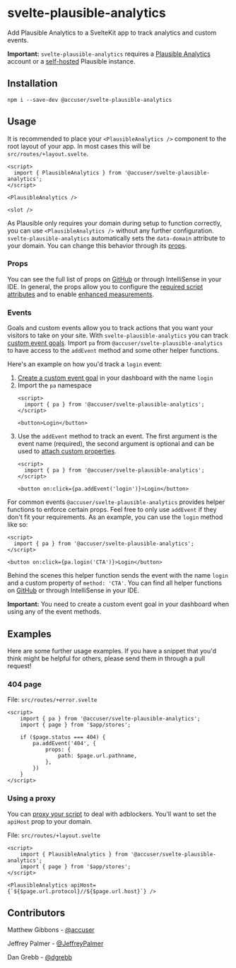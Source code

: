 # svelte-plausible-analytics

Add Plausible Analytics to a SvelteKit app to track analytics and custom events.

**Important:** `svelte-plausible-analytics` requires a [Plausible Analytics](https://plausible.io/) account or a [self-hosted](https://plausible.io/docs/self-hosting) Plausible instance.

## Installation

```shell
npm i --save-dev @accuser/svelte-plausible-analytics
```

## Usage

It is recommended to place your `<PlausibleAnalytics />` component to the root layout of your app. In most cases this will be `src/routes/+layout.svelte`.

```svelte
<script>
  import { PlausibleAnalytics } from '@accuser/svelte-plausible-analytics';
</script>

<PlausibleAnalytics />

<slot />
```

As Plausible only requires your domain during setup to function correctly, you can use `<PlausibleAnalytics />` without any further configuration. `svelte-plausible-analytics` automatically sets the `data-domain` attribute to your domain. You can change this behavior through its [props](#props).

### Props

You can see the full list of props on [GitHub](https://github.com/accuser/svelte-plausible-analytics/blob/main/src/lib/PlausibleAnalytics.svelte) or through IntelliSense in your IDE. In general, the props allow you to configure the [required script attributes](https://plausible.io/docs/plausible-script) and to enable [enhanced measurements](https://plausible.io/docs/script-extensions).

### Events

Goals and custom events allow you to track actions that you want your visitors to take on your site. With `svelte-plausible-analytics` you can track [custom event goals](https://plausible.io/docs/custom-event-goals). Import `pa` from `@accuser/svelte-plausible-analytics` to have access to the `addEvent` method and some other helper functions.

Here's an example on how you'd track a `login` event:

1. [Create a custom event goal](https://plausible.io/docs/custom-event-goals#3-create-a-custom-event-goal-in-your-plausible-account) in your dashboard with the name `login`
1. Import the `pa` namespace
    ```svelte
    <script>
      import { pa } from '@accuser/svelte-plausible-analytics';
    </script>
    
    <button>Login</button>
    ```
1. Use the `addEvent` method to track an event. The first argument is the event name (required), the second argument is optional and can be used to [attach custom properties](https://plausible.io/docs/custom-props/for-custom-events#2-using-the-manual-method).
    ```svelte
    <script>
      import { pa } from '@accuser/svelte-plausible-analytics';
    </script>
    
    <button on:click={pa.addEvent('login')}>Login</button>
    ```

For common events `@accuser/svelte-plausible-analytics` provides helper functions to enforce certain props. Feel free to only use `addEvent` if they don't fit your requirements. As an example, you can use the `login` method like so:

```svelte
<script>
  import { pa } from '@accuser/svelte-plausible-analytics';
</script>

<button on:click={pa.login('CTA')}>Login</button>
```

Behind the scenes this helper function sends the event with the name `login` and a custom property of `method: 'CTA'`. You can find all helper functions on [GitHub](https://github.com/accuser/svelte-plausible-analytics/blob/main/src/lib/store.ts) or through IntelliSense in your IDE.

**Important:** You need to create a custom event goal in your dashboard when using any of the event methods.

## Examples

Here are some further usage examples. If you have a snippet that you'd think might be helpful for others, please send them in through a pull request!

### 404 page

File: `src/routes/+error.svelte`

```svelte
<script>
	import { pa } from '@accuser/svelte-plausible-analytics';
	import { page } from '$app/stores';

	if ($page.status === 404) {
		pa.addEvent('404', {
			props: {
				path: $page.url.pathname,
			},
		})
	}
</script>
```

### Using a proxy

You can [proxy your script](https://plausible.io/docs/proxy/introduction) to deal with adblockers. You'll want to set the `apiHost` prop to your domain.

File: `src/routes/+layout.svelte`

```svelte
<script>
	import { PlausibleAnalytics } from '@accuser/svelte-plausible-analytics';
	import { page } from '$app/stores';
</script>

<PlausibleAnalytics apiHost={`${$page.url.protocol}//${$page.url.host}`} />
```

## Contributors

Matthew Gibbons - [@accuser](https://github.com/accuser)

Jeffrey Palmer - [@JeffreyPalmer](https://github.com/JeffreyPalmer)

Dan Grebb - [@dgrebb](https://github.com/dgrebb)

